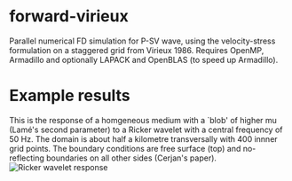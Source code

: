 # forward-virieux

Parallel numerical FD simulation for P-SV wave, using the velocity-stress formulation on a staggered grid from Virieux 1986.
Requires OpenMP, Armadillo and optionally LAPACK and OpenBLAS (to speed up Armadillo).


# Example results

This is the response of a homgeneous medium with a `blob' of higher mu (Lamé's second parameter) to a Ricker wavelet 
with a central frequency of 50 Hz. The domain is about half a kilometre transversally with 400 innner grid points. 
The boundary conditions are free surface (top) and no-reflecting boundaries on all other sides (Cerjan's paper).
![Ricker wavelet response](https://raw.githubusercontent.com/larsgeb/forward-virieux/master/examples/fileFWI.gif)
